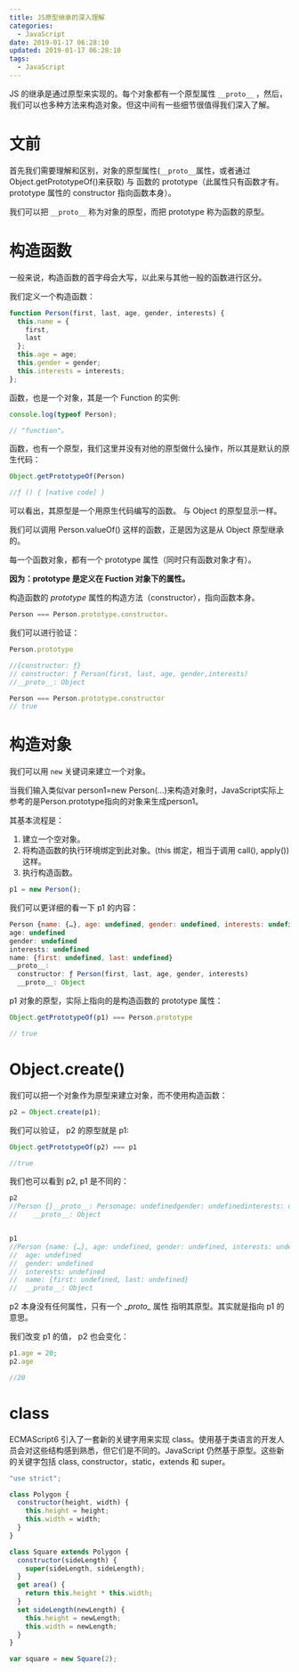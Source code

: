 ```yaml
---
title: JS原型继承的深入理解
categories:
  - JavaScript
date: 2019-01-17 06:28:10
updated: 2019-01-17 06:28:10
tags: 
  - JavaScript
---
```

JS 的继承是通过原型来实现的。每个对象都有一个原型属性  `__proto__` ，然后，我们可以也多种方法来构造对象。但这中间有一些细节很值得我们深入了解。

<!--more-->

# 文前

首先我们需要理解和区别，对象的原型属性(`__proto__`属性，或者通过 Object.getPrototypeOf()来获取) 与 函数的 prototype（此属性只有函数才有。prototype 属性的 constructor 指向函数本身）。

我们可以把 `__proto__` 称为对象的原型，而把 prototype 称为函数的原型。


# 构造函数

一般来说，构造函数的首字母会大写，以此来与其他一般的函数进行区分。

我们定义一个构造函数：

```js
function Person(first, last, age, gender, interests) {
  this.name = {
    first,
    last
  };
  this.age = age;
  this.gender = gender;
  this.interests = interests;
};
```

函数，也是一个对象，其是一个 Function 的实例:

```js
console.log(typeof Person);

// "function"。
```

函数，也有一个原型，我们这里并没有对他的原型做什么操作，所以其是默认的原生代码：

```js
Object.getPrototypeOf(Person)

//ƒ () { [native code] }
```

可以看出，其原型是一个用原生代码编写的函数。 与 Object 的原型显示一样。

我们可以调用  Person.valueOf() 这样的函数，正是因为这是从 Object 原型继承的。


每一个函数对象，都有一个 prototype 属性（同时只有函数对象才有）。

**因为：prototype 是定义在 Fuction 对象下的属性。**

构造函数的 *prototype* 属性的构造方法（constructor），指向函数本身。

```js
Person === Person.prototype.constructor。
```

我们可以进行验证：

```js
Person.prototype

//{constructor: ƒ}
// constructor: ƒ Person(first, last, age, gender,interests)
//__proto__: Object

Person === Person.prototype.constructor
// true
```
# 构造对象

我们可以用 `new` 关键词来建立一个对象。

当我们输入类似var person1=new Person(...)来构造对象时，JavaScript实际上参考的是Person.prototype指向的对象来生成person1。

其基本流程是：

1. 建立一个空对象。
2. 将构造函数的执行环境绑定到此对象。(this 绑定，相当于调用 call(), apply())这样。
3. 执行构造函数。

```js
p1 = new Person();
```

我们可以更详细的看一下 p1 的内容：

```js
Person {name: {…}, age: undefined, gender: undefined, interests: undefined}
age: undefined
gender: undefined
interests: undefined
name: {first: undefined, last: undefined}
__proto__:
  constructor: ƒ Person(first, last, age, gender, interests)
  __proto__: Object
```

p1 对象的原型，实际上指向的是构造函数的 prototype 属性：

```js
Object.getPrototypeOf(p1) === Person.prototype

// true
```

# Object.create()

我们可以把一个对象作为原型来建立对象，而不使用构造函数：

```js
p2 = Object.create(p1);
```

我们可以验证， p2 的原型就是 p1:

```js
Object.getPrototypeOf(p2) === p1

//true
```

我们也可以看到  p2, p1 是不同的：

```js
p2
//Person {}__proto__: Personage: undefinedgender: undefinedinterests: undefinedname: {first: undefined, last: undefined}
//    __proto__: Object


p1
//Person {name: {…}, age: undefined, gender: undefined, interests: undefined}
//  age: undefined
//  gender: undefined
//  interests: undefined
//  name: {first: undefined, last: undefined}
//  __proto__: Object
```

p2 本身没有任何属性，只有一个 \__proto\__ 属性 指明其原型。其实就是指向 p1 的意思。

我们改变 p1 的值， p2 也会变化：

```js
p1.age = 20;
p2.age

//20
```


# class

ECMAScript6 引入了一套新的关键字用来实现 class。使用基于类语言的开发人员会对这些结构感到熟悉，但它们是不同的。JavaScript 仍然基于原型。这些新的关键字包括 class, constructor，static，extends 和 super。

```js
"use strict";

class Polygon {
  constructor(height, width) {
    this.height = height;
    this.width = width;
  }
}

class Square extends Polygon {
  constructor(sideLength) {
    super(sideLength, sideLength);
  }
  get area() {
    return this.height * this.width;
  }
  set sideLength(newLength) {
    this.height = newLength;
    this.width = newLength;
  }
}

var square = new Square(2);
```

